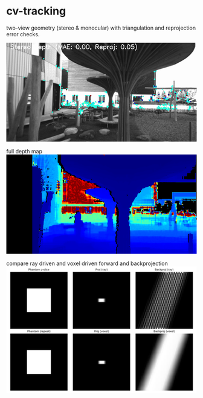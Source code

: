 # cv-tracking

two-view geometry (stereo & monocular) with triangulation and reprojection error checks.

![Preview](https://github.com/shiyu2011/cv-tracking/blob/main/depth_stereo.png)

full depth map
![Preview](https://github.com/shiyu2011/cv-tracking/blob/main/depth_color.png)

compare ray driven and voxel driven forward and backprojection
![Preview](https://github.com/shiyu2011/cv-tracking/blob/main/ct_conebeam_test.png)
